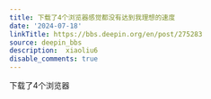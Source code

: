 ```yaml
---
title: 下载了4个浏览器感觉都没有达到我理想的速度
date: '2024-07-18'
linkTitle: https://bbs.deepin.org/en/post/275283
source: deepin_bbs
description:  xiaoliu6 
disable_comments: true
---
```

下载了4个浏览器  

